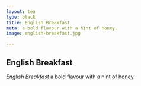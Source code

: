 ```yaml
---
layout: tea
type: black
title: English Breakfast
meta: a bold flavour with a hint of honey.
image: english-breakfast.jpg

---
```


## English Breakfast

*English Breakfast* a bold flavour with a hint of honey.
